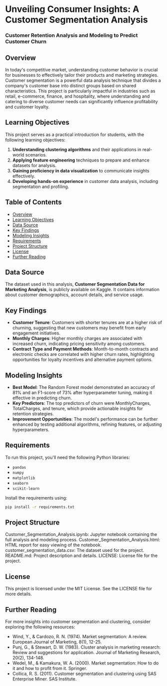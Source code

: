 # Unveiling Consumer Insights: A Customer Segmentation Analysis

### Customer Retention Analysis and Modeling to Predict Customer Churn

## Overview
In today's competitive market, understanding customer behavior is crucial for businesses to effectively tailor their products and marketing strategies. Customer segmentation is a powerful data analysis technique that divides a company's customer base into distinct groups based on shared characteristics. This project is particularly impactful in industries such as retail, e-commerce, finance, and hospitality, where understanding and catering to diverse customer needs can significantly influence profitability and customer loyalty.

## Learning Objectives
This project serves as a practical introduction for students, with the following learning objectives:
1. **Understanding clustering algorithms** and their applications in real-world scenarios.
2. **Applying feature engineering** techniques to prepare and enhance datasets for analysis.
3. **Gaining proficiency in data visualization** to communicate insights effectively.
4. **Developing hands-on experience** in customer data analysis, including segmentation and profiling.

## Table of Contents
- [Overview](#overview)
- [Learning Objectives](#learning-objectives)
- [Data Source](#data-source)
- [Key Findings](#key-findings)
- [Modeling Insights](#modeling-insights)
- [Requirements](#requirements)
- [Project Structure](#project-structure)
- [License](#license)
- [Further Reading](#further-reading)

## Data Source
The dataset used in this analysis, **Customer Segmentation Data for Marketing Analysis**, is publicly available on Kaggle. It contains information about customer demographics, account details, and service usage.

## Key Findings
- **Customer Tenure**: Customers with shorter tenures are at a higher risk of churning, suggesting that new customers may benefit from early engagement initiatives.
- **Monthly Charges**: Higher monthly charges are associated with increased churn, indicating pricing sensitivity among customers.
- **Contract Type and Payment Methods**: Month-to-month contracts and electronic checks are correlated with higher churn rates, highlighting opportunities for loyalty incentives and alternative payment options.

## Modeling Insights
- **Best Model**: The Random Forest model demonstrated an accuracy of 81% and an F1-score of 73% after hyperparameter tuning, making it effective in predicting churn.
- **Key Predictors**: The top predictors of churn were MonthlyCharges, TotalCharges, and tenure, which provide actionable insights for retention strategies.
- **Improvement Opportunities**: The model's performance can be further enhanced by testing additional algorithms, refining features, or adjusting hyperparameters.

## Requirements
To run this project, you'll need the following Python libraries:
- `pandas`
- `numpy`
- `matplotlib`
- `seaborn`
- `scikit-learn`

Install the requirements using:
```bash
pip install -r requirements.txt
```

## Project Structure
Customer_Segmentation_Analysis.ipynb: Jupyter notebook containing the full analysis and modeling process.
Customer_Segmentation_Analysis.html: HTML report for easy viewing of the notebook.
customer_segmentation_data.csv: The dataset used for the project.
README.md: Project description and details.
LICENSE: License file for the project.

## License
This project is licensed under the MIT License. See the LICENSE file for more details.

## Further Reading
For more insights into customer segmentation and clustering, consider exploring the following resources:

- Wind, Y., & Cardozo, R. N. (1974). Market segmentation: A review. European Journal of Marketing, 8(1), 12-25.
- Punj, G., & Stewart, D. W. (1983). Cluster analysis in marketing research: Review and suggestions for application. Journal of Marketing Research, 20(2), 134-148.
- Wedel, M., & Kamakura, W. A. (2000). Market segmentation: How to do it and how to profit from it. Springer.
- Collica, R. S. (2011). Customer segmentation and clustering using SAS Enterprise Miner. SAS Institute.
















